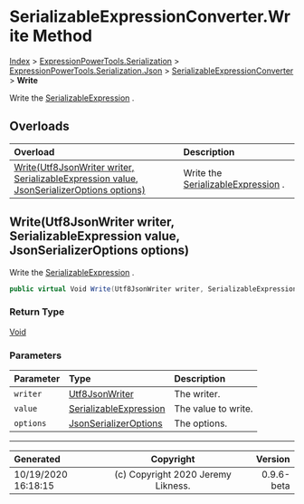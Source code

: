 ﻿# SerializableExpressionConverter.Write Method

[Index](../index.md) > [ExpressionPowerTools.Serialization](ExpressionPowerTools.Serialization.a.md) > [ExpressionPowerTools.Serialization.Json](ExpressionPowerTools.Serialization.Json.n.md) > [SerializableExpressionConverter](ExpressionPowerTools.Serialization.Json.SerializableExpressionConverter.cs.md) > **Write**

Write the [SerializableExpression](ExpressionPowerTools.Serialization.Serializers.SerializableExpression.cs.md) .

## Overloads

| Overload | Description |
| :-- | :-- |
| [Write(Utf8JsonWriter writer, SerializableExpression value, JsonSerializerOptions options)](#writeutf8jsonwriter-writer-serializableexpression-value-jsonserializeroptions-options) | Write the [SerializableExpression](ExpressionPowerTools.Serialization.Serializers.SerializableExpression.cs.md) . |
## Write(Utf8JsonWriter writer, SerializableExpression value, JsonSerializerOptions options)

Write the [SerializableExpression](ExpressionPowerTools.Serialization.Serializers.SerializableExpression.cs.md) .

```csharp
public virtual Void Write(Utf8JsonWriter writer, SerializableExpression value, JsonSerializerOptions options)
```

### Return Type

 [Void](https://docs.microsoft.com/dotnet/api/system.void) 

### Parameters

| Parameter | Type | Description |
| :-- | :-- | :-- |
| `writer` | [Utf8JsonWriter](https://docs.microsoft.com/dotnet/api/system.text.json.utf8jsonwriter) | The writer. |
| `value` | [SerializableExpression](ExpressionPowerTools.Serialization.Serializers.SerializableExpression.cs.md) | The value to write. |
| `options` | [JsonSerializerOptions](https://docs.microsoft.com/dotnet/api/system.text.json.jsonserializeroptions) | The options. |



---

| Generated | Copyright | Version |
| :-- | :-: | --: |
| 10/19/2020 16:18:15 | (c) Copyright 2020 Jeremy Likness. | 0.9.6-beta |
